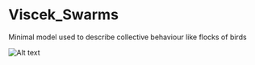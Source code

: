 # Viscek_Swarms

Minimal model used to describe collective behaviour like flocks of birds

![Alt text](Viscek_Swarm_Animation.gif)
